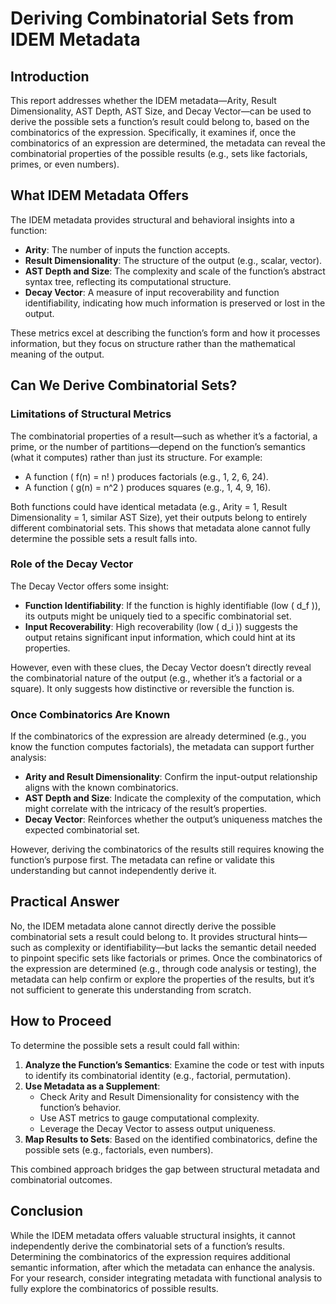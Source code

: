 # Deriving Combinatorial Sets from IDEM Metadata

## Introduction
This report addresses whether the IDEM metadata—Arity, Result Dimensionality, AST Depth, AST Size, and Decay Vector—can be used to derive the possible sets a function’s result could belong to, based on the combinatorics of the expression. Specifically, it examines if, once the combinatorics of an expression are determined, the metadata can reveal the combinatorial properties of the possible results (e.g., sets like factorials, primes, or even numbers).

## What IDEM Metadata Offers
The IDEM metadata provides structural and behavioral insights into a function:
- **Arity**: The number of inputs the function accepts.
- **Result Dimensionality**: The structure of the output (e.g., scalar, vector).
- **AST Depth and Size**: The complexity and scale of the function’s abstract syntax tree, reflecting its computational structure.
- **Decay Vector**: A measure of input recoverability and function identifiability, indicating how much information is preserved or lost in the output.

These metrics excel at describing the function’s form and how it processes information, but they focus on structure rather than the mathematical meaning of the output.

## Can We Derive Combinatorial Sets?
### Limitations of Structural Metrics
The combinatorial properties of a result—such as whether it’s a factorial, a prime, or the number of partitions—depend on the function’s semantics (what it computes) rather than just its structure. For example:
- A function \( f(n) = n! \) produces factorials (e.g., 1, 2, 6, 24).
- A function \( g(n) = n^2 \) produces squares (e.g., 1, 4, 9, 16).

Both functions could have identical metadata (e.g., Arity = 1, Result Dimensionality = 1, similar AST Size), yet their outputs belong to entirely different combinatorial sets. This shows that metadata alone cannot fully determine the possible sets a result falls into.

### Role of the Decay Vector
The Decay Vector offers some insight:
- **Function Identifiability**: If the function is highly identifiable (low \( d_f \)), its outputs might be uniquely tied to a specific combinatorial set.
- **Input Recoverability**: High recoverability (low \( d_i \)) suggests the output retains significant input information, which could hint at its properties.

However, even with these clues, the Decay Vector doesn’t directly reveal the combinatorial nature of the output (e.g., whether it’s a factorial or a square). It only suggests how distinctive or reversible the function is.

### Once Combinatorics Are Known
If the combinatorics of the expression are already determined (e.g., you know the function computes factorials), the metadata can support further analysis:
- **Arity and Result Dimensionality**: Confirm the input-output relationship aligns with the known combinatorics.
- **AST Depth and Size**: Indicate the complexity of the computation, which might correlate with the intricacy of the result’s properties.
- **Decay Vector**: Reinforces whether the output’s uniqueness matches the expected combinatorial set.

However, deriving the combinatorics of the results still requires knowing the function’s purpose first. The metadata can refine or validate this understanding but cannot independently derive it.

## Practical Answer
No, the IDEM metadata alone cannot directly derive the possible combinatorial sets a result could belong to. It provides structural hints—such as complexity or identifiability—but lacks the semantic detail needed to pinpoint specific sets like factorials or primes. Once the combinatorics of the expression are determined (e.g., through code analysis or testing), the metadata can help confirm or explore the properties of the results, but it’s not sufficient to generate this understanding from scratch.

## How to Proceed
To determine the possible sets a result could fall within:
1. **Analyze the Function’s Semantics**: Examine the code or test with inputs to identify its combinatorial identity (e.g., factorial, permutation).
2. **Use Metadata as a Supplement**:
   - Check Arity and Result Dimensionality for consistency with the function’s behavior.
   - Use AST metrics to gauge computational complexity.
   - Leverage the Decay Vector to assess output uniqueness.
3. **Map Results to Sets**: Based on the identified combinatorics, define the possible sets (e.g., factorials, even numbers).

This combined approach bridges the gap between structural metadata and combinatorial outcomes.

## Conclusion
While the IDEM metadata offers valuable structural insights, it cannot independently derive the combinatorial sets of a function’s results. Determining the combinatorics of the expression requires additional semantic information, after which the metadata can enhance the analysis. For your research, consider integrating metadata with functional analysis to fully explore the combinatorics of possible results.